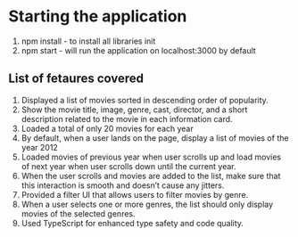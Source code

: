 # Starting the application

1. npm install - to install all libraries init
2. npm start - will run the application on localhost:3000 by default

## List of fetaures covered

1. Displayed a list of movies sorted in descending order of popularity.
2. Show the movie title, image, genre, cast, director, and a short description related
to the movie in each information card.
3. Loaded a total of only 20 movies for each year
4. By default, when a user lands on the page, display a list of movies of the year
2012
5. Loaded movies of previous year when user scrolls up and load
movies of next year when user scrolls down until the current year.
6. When the user scrolls and movies are added to the list, make sure that
this interaction is smooth and doesn’t cause any jitters.
7. Provided a filter UI that allows users to filter movies by genre.
8. When a user selects one or more genres, the list should only display movies of
the selected genres.
9. Used TypeScript for enhanced type safety and code quality.
